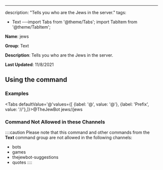 ---
description: "Tells you who are the Jews in the server."
tags:
  - Text
---import Tabs from '@theme/Tabs';
import TabItem from '@theme/TabItem';

**Name**: jews

**Group**: Text

**Description**: Tells you who are the Jews in the server.

**Last Updated**: 11/8/2021

## Using the command

### Examples
<Tabs defaultValue='@'values={[ {label: '@', value: '@'}, {label: 'Prefix', value: '//'},]}><TabItem value='@'>@TheJewBot jews</TabItem><TabItem value='//'>//jews</TabItem></Tabs>

### Command Not Allowed in these Channels
::::caution Please note that this command and other commands from the **Text** command group are not allowed in the following channels:
- bots
- games
- thejewbot-suggestions
- quotes
::::